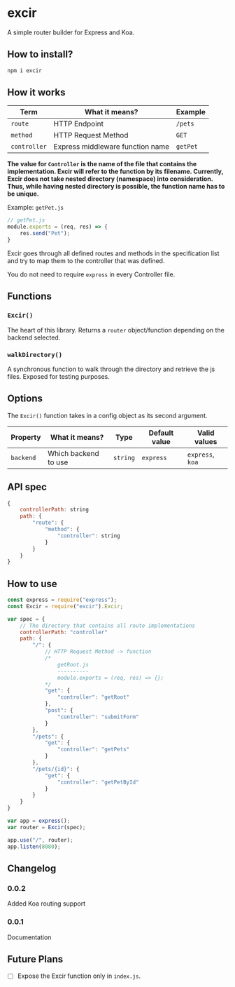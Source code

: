 # excir
A simple router builder for Express and Koa.

## How to install?
```bash
npm i excir
```

## How it works

|Term|What it means?|Example|
|---|---|---|
|`route`|HTTP Endpoint|`/pets`|
|`method`|HTTP Request Method|`GET`|
|`controller`|Express middleware function name|`getPet`|

**The value for `Controller` is the name of the file that contains the implementation. Excir will refer to the function by its filename. Currently, Excir does not take nested directory (namespace) into consideration. Thus, while having nested directory is possible, the function name has to be unique.**

Example: `getPet.js`
```javascript
// getPet.js
module.exports = (req, res) => {
    res.send("Pet");
}
```

Excir goes through all defined routes and methods in the specification list and try to map them to the controller that was defined. 

You do not need to require `express` in every Controller file.

## Functions
### `Excir()`
The heart of this library. Returns a `router` object/function depending on the backend selected.

### `walkDirectory()`
A synchronous function to walk through the directory and retrieve the js files. Exposed for testing purposes.

## Options
The `Excir()` function takes in a config object as its second argument.

|Property|What it means?|Type|Default value|Valid values|
|---|---|---|---|---|
|`backend`|Which backend to use|`string`|`express`|`express`, `koa`|


## API spec
```javascript
{
    controllerPath: string
    path: {
        "route": {
            "method": {
                "controller": string
            }
        }
    }
}
```

## How to use
```javascript
const express = require("express");
const Excir = require("excir").Excir;

var spec = {
    // The directory that contains all route implementations
    controllerPath: "controller"
    path: {
        "/": {
            // HTTP Request Method -> function
            /*
                getRoot.js
                ----------
                module.exports = (req, res) => {};
            */
            "get": {
                "controller": "getRoot"
            },
            "post": {
                "controller": "submitForm"
            }
        },
        "/pets": {
            "get": {
                "controller": "getPets"
            }
        },
        "/pets/{id}": {
            "get": {
                "controller": "getPetById"
            }
        }
    }
}

var app = express();
var router = Excir(spec);

app.use("/", router);
app.listen(8080);
```

## Changelog
### 0.0.2
Added Koa routing support

### 0.0.1
Documentation 

## Future Plans

- [ ] Expose the Excir function only in `index.js`.